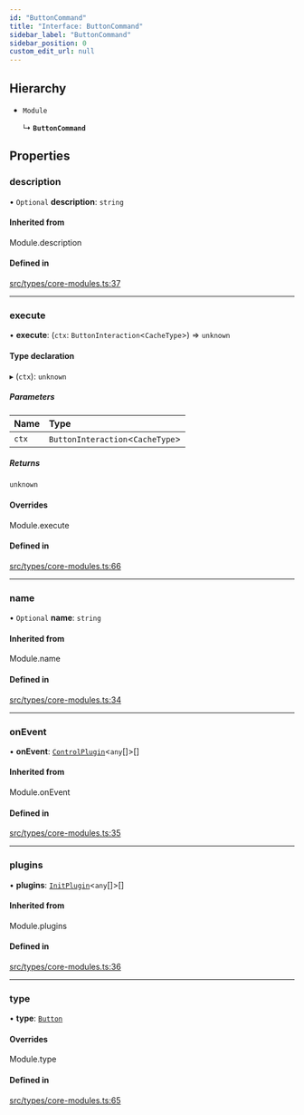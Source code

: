 ```yaml
---
id: "ButtonCommand"
title: "Interface: ButtonCommand"
sidebar_label: "ButtonCommand"
sidebar_position: 0
custom_edit_url: null
---
```


## Hierarchy

- `Module`

  ↳ **`ButtonCommand`**

## Properties

### description

• `Optional` **description**: `string`

#### Inherited from

Module.description

#### Defined in

[src/types/core-modules.ts:37](https://github.com/sern-handler/handler/blob/9d5c6c7/src/types/core-modules.ts#L37)

___

### execute

• **execute**: (`ctx`: `ButtonInteraction`<`CacheType`\>) => `unknown`

#### Type declaration

▸ (`ctx`): `unknown`

##### Parameters

| Name | Type |
| :------ | :------ |
| `ctx` | `ButtonInteraction`<`CacheType`\> |

##### Returns

`unknown`

#### Overrides

Module.execute

#### Defined in

[src/types/core-modules.ts:66](https://github.com/sern-handler/handler/blob/9d5c6c7/src/types/core-modules.ts#L66)

___

### name

• `Optional` **name**: `string`

#### Inherited from

Module.name

#### Defined in

[src/types/core-modules.ts:34](https://github.com/sern-handler/handler/blob/9d5c6c7/src/types/core-modules.ts#L34)

___

### onEvent

• **onEvent**: [`ControlPlugin`](ControlPlugin.md)<`any`[]\>[]

#### Inherited from

Module.onEvent

#### Defined in

[src/types/core-modules.ts:35](https://github.com/sern-handler/handler/blob/9d5c6c7/src/types/core-modules.ts#L35)

___

### plugins

• **plugins**: [`InitPlugin`](InitPlugin.md)<`any`[]\>[]

#### Inherited from

Module.plugins

#### Defined in

[src/types/core-modules.ts:36](https://github.com/sern-handler/handler/blob/9d5c6c7/src/types/core-modules.ts#L36)

___

### type

• **type**: [`Button`](../enums/CommandType.md#button)

#### Overrides

Module.type

#### Defined in

[src/types/core-modules.ts:65](https://github.com/sern-handler/handler/blob/9d5c6c7/src/types/core-modules.ts#L65)
